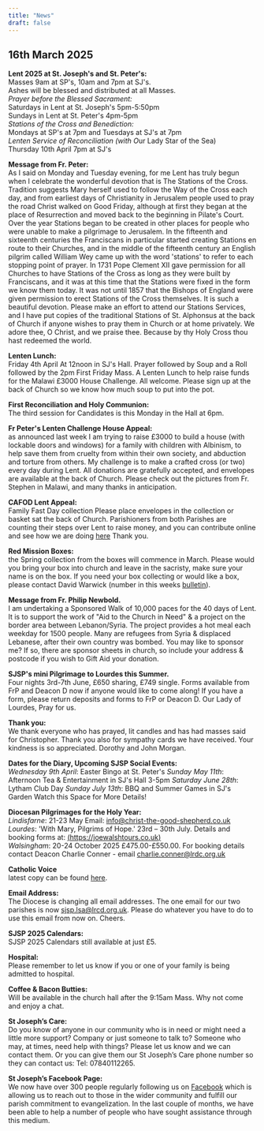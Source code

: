 ```yaml
---
title: "News"
draft: false
---
```

## 16th March 2025

**Lent 2025 at St. Joseph's and St. Peter's:**  
Masses 9am at SP's, 10am and 7pm at SJ's.  
Ashes will be blessed and distributed at all Masses.  
*Prayer before the Blessed Sacrament:*  
Saturdays in Lent at St. Joseph's 5pm-5:50pm  
Sundays in Lent at St. Peter's 4pm-5pm  
*Stations of the Cross and Benediction:*  
Mondays at SP's at 7pm and Tuesdays at SJ's at 7pm  
*Lenten Service of Reconciliation (with O*ur Lady Star of the Sea)  
Thursday 10th April 7pm at SJ's  

**Message from Fr. Peter:**  
As I said on Monday and Tuesday evening, for me Lent has truly begun when I celebrate the wonderful devotion that is The Stations of the Cross. Tradition suggests Mary herself used to follow the Way of the Cross each day, and from earliest days of Christianity in Jerusalem people used to pray the road Christ walked on Good Friday, although at first they began at the place of Resurrection and moved back to the beginning in Pilate's Court. Over the year Stations began to be created in other places for people who were unable to make a pilgrimage to Jerusalem. In the fifteenth and sixteenth centuries the Franciscans in particular started creating Stations en route to their Churches, and in the middle of the fifteenth century an English pilgrim called William Wey came up with the word 'stations' to refer to each stopping point of prayer. In 1731 Pope Clement XII gave permission for all Churches to have Stations of the Cross as long as they were built by Franciscans, and it was at this time that the Stations were fixed in the form we know them today. It was not until 1857 that the Bishops of England were given permission to erect Stations of the Cross themselves. It is such a beautiful devotion. Please make an effort to attend our Stations Services, and I have put copies of the traditional Stations of St. Alphonsus at the back of Church if anyone wishes to pray them in Church or at home privately. We adore thee, O Christ, and we praise thee. Because by thy Holy Cross thou hast redeemed the world.  

**Lenten Lunch:**  
Friday 4th April At 12noon in SJ's Hall. Prayer followed by Soup and a Roll followed by the 2pm First Friday Mass. A Lenten Lunch to help raise funds for the Malawi £3000 House Challenge. All welcome. Please sign up at the back of Church so we know how much soup to put into the pot.

**First Reconciliation and Holy Communion:**  
The third session for Candidates is this Monday in the Hall at 6pm.  

**Fr Peter's Lenten Challenge House Appeal:**  
as announced last week I am trying to raise £3000 to build a house (with lockable doors and windows) for a family with children with Albinism, to help save them from cruelty from within their own society, and abduction and torture from others. My challenge is to make a crafted cross (or two) every day during Lent. All donations are gratefully accepted, and envelopes are available at the back of Church. Please check out the pictures from Fr. Stephen in Malawi, and many thanks in anticipation.  

**CAFOD Lent Appeal:**  
Family Fast Day collection Please place envelopes in the collection or basket sat the back of Church. Parishioners from both Parishes are counting their steps over Lent to raise money, and you can contribute online and see how we are doing [here](https://parishes.walk.cafod.org.uk/fundraising/st-joseph-and-st-peters-big-lent-walk) Thank you.  

**Red Mission Boxes:**  
the Spring collection from the boxes will commence in March. Please would you bring your box into church and leave in the sacristy, make sure your name is on the box. If you need your box collecting or would like a box, please contact David Warwick (number in this weeks [bulletin](/bulletins)).  

**Message from Fr. Philip Newbold.**  
I am undertaking a Sponsored Walk of 10,000 paces for the 40 days of Lent. It is to support the work of "Aid to the Church in Need" & a project on the border area between Lebanon/Syria. The project provides a hot meal each weekday for 1500 people. Many are refugees from Syria & displaced Lebanese, after their own country was bombed. You may like to sponsor me? If so, there are sponsor sheets in church, so include your address & postcode if you wish to Gift Aid your donation.  

**SJSP's mini Pilgrimage to Lourdes this Summer.**  
Four nights 3rd-7th June, £650 sharing, £749 single. Forms available from FrP and Deacon D now if anyone would like to come along! If you have a form, please return deposits and forms to FrP or Deacon D. Our Lady of Lourdes, Pray for us.  

**Thank you:**  
We thank everyone who has prayed, lit candles and has had masses said for Christopher. Thank you also for sympathy cards we have received. Your kindness is so appreciated. Dorothy and John Morgan.  

**Dates for the Diary, Upcoming SJSP Social Events:**  
*Wednesday 9th April*: Easter Bingo at St. Peter's
*Sunday May 11th*: Afternoon Tea & Entertainment in SJ's Hall 3-5pm
*Saturday June 28th*: Lytham Club Day
*Sunday July 13th*: BBQ and Summer Games in SJ's Garden
Watch this Space for More Details!

**Diocesan Pilgrimages for the Holy Year:**  
*Lindisfarne*: 21-23 May Email: [info@christ-the-good-shepherd.co.uk](mailto:info@christ-the-good-shepherd.co.uk)  
*Lourdes*: 'With Mary, Pilgrims of Hope.' 23rd – 30th July. Details and booking forms at: [(https://joewalshtours.co.uk)](https://joewalshtours.co.uk)  
*Walsingham*: 20-24 October 2025 £475.00-£550.00. For booking details contact Deacon Charlie Conner - email [charlie.conner@lrdc.org.uk](mailto:charlie.conner@lrdc.org.uk)  

**Catholic Voice**  
latest copy can be found [here](https://issuu.com/cathcom/docs/lancaster_voice_march_2025).

**Email Address:**  
The Diocese is changing all email addresses. The one email for our two parishes is now [sjsp.lsa@lrcd.org.uk](mailto:sjsp.lsa@lrcd.org.uk). Please do whatever you have to do to use this email from now on. Cheers.  

**SJSP 2025 Calendars:**  
SJSP 2025 Calendars still available at just £5.  

**Hospital:**  
Please remember to let us know if you or one of your family is being admitted to hospital.

**Coffee & Bacon Butties:**  
Will be available in the church hall after the 9:15am Mass. Why not come and enjoy a chat.

**St Joseph’s Care:**  
Do you know of anyone in our community who is in need or might need a little more support? Company or just someone to talk to? Someone who may, at times, need help with things? Please let us know and we can contact them. Or you can give them our St Joseph’s Care phone number so they can contact us: Tel: 07840112265.

**St Joseph’s Facebook Page:**  
We now have over 300 people regularly following us on [Facebook](https://www.facebook.com/pages/St-Josephs-Roman-Catholic-Church-Ansdell/230000653837017) which is allowing us to reach out to those in the wider community and fulfill our parish commitment to evangelization. In the last couple of months, we have been able to help a number of people who have sought assistance through this medium.
